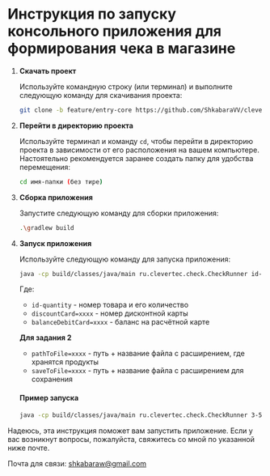 # Инструкция по запуску консольного приложения для формирования чека в магазине

1. **Скачать проект**

   Используйте командную строку (или терминал) и выполните следующую команду для скачивания проекта:

    ```sh
    git clone -b feature/entry-core https://github.com/ShkabaraVV/clevertec-check.git
    ```

2. **Перейти в директорию проекта**

   Используйте терминал и команду `cd`, чтобы перейти в директорию проекта в зависимости от его расположения на вашем компьютере. Настоятельно рекомендуется заранее создать папку для удобства перемещения:

    ```sh
    cd имя-папки (без тире)
    ```

3. **Сборка приложения**

   Запустите следующую команду для сборки приложения:

    ```sh
    .\gradlew build
    ```

4. **Запуск приложения**

   Используйте следующую команду для запуска приложения:

    ```sh
    java -cp build/classes/java/main ru.clevertec.check.CheckRunner id-quantity discountCard=xxxx balanceDebitCard=xxxx
    ```

   Где:
    - `id-quantity` - номер товара и его количество
    - `discountCard=xxxx` - номер дисконтной карты
    - `balanceDebitCard=xxxx` - баланс на расчётной карте
    
   **Для задания 2**
   - `pathToFile=xxxx` - путь + название файла с расширением, где хранятся продукты
   - `saveToFile=xxxx` - путь + название файла с расширением для сохранения

   #### Пример запуска

    ```sh
    java -cp build/classes/java/main ru.clevertec.check.CheckRunner 3-5 2-3 4-1 discountCard=1111 balanceDebitCard=100
    ```

Надеюсь, эта инструкция поможет вам запустить приложение. Если у вас возникнут вопросы, пожалуйста, свяжитесь со мной по указанной ниже почте.

Почта для связи: [shkabaraw@gmail.com](https://mail.google.com/mail/u/0/?view=cm&fs=1&to=shkabaraw@gmail.com)
